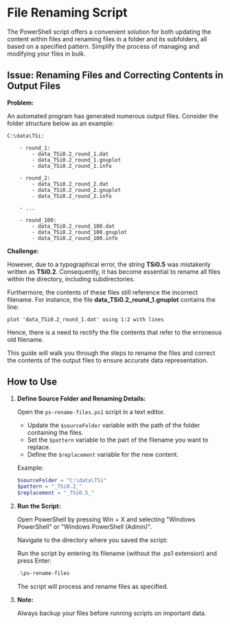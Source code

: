 # File Renaming Script

The PowerShell script offers a convenient solution for both updating the content within files and renaming files in a folder and its subfolders, all based on a specified pattern. Simplify the process of managing and modifying your files in bulk.

## Issue: Renaming Files and Correcting Contents in Output Files

**Problem:**

An automated program has generated numerous output files. Consider the folder structure below as an example:

```
C:\data\TSi:

    - round_1:
        - data_TSi0.2_round_1.dat
        - data_TSi0.2_round_1.gnuplot
        - data_TSi0.2_round_1.info

    - round_2:
        - data_TSi0.2_round_2.dat
        - data_TSi0.2_round_2.gnuplot
        - data_TSi0.2_round_2.info

    - ...

    - round_100:
        - data_TSi0.2_round_100.dat
        - data_TSi0.2_round_100.gnuplot
        - data_TSi0.2_round_100.info
```

**Challenge:**

However, due to a typographical error, the string **TSi0.5** was mistakenly written as **TSi0.2**. Consequently, it has become essential to rename all files within the directory, including subdirectories.

Furthermore, the contents of these files still reference the incorrect filename. For instance, the file **data_TSi0.2_round_1.gnuplot** contains the line:

```gnuplot
plot 'data_TSi0.2_round_1.dat' using 1:2 with lines
```

Hence, there is a need to rectify the file contents that refer to the erroneous old filename.

This guide will walk you through the steps to rename the files and correct the contents of the output files to ensure accurate data representation.

## How to Use

1. **Define Source Folder and Renaming Details:**

   Open the `ps-rename-files.ps1` script in a text editor.

   - Update the `$sourceFolder` variable with the path of the folder containing the files.
   - Set the `$pattern` variable to the part of the filename you want to replace.
   - Define the `$replacement` variable for the new content.

   Example:
   ```powershell
   $sourceFolder = "C:\data\TSi"
   $pattern = "_TSi0.2_"
   $replacement = "_TSi0.5_"
   ```

2. **Run the Script:**

   Open PowerShell by pressing Win + X and selecting "Windows PowerShell" or "Windows PowerShell (Admin)".

   Navigate to the directory where you saved the script:

   Run the script by entering its filename (without the .ps1 extension) and press Enter:

   ```powershell
   .\ps-rename-files
   ```

   The script will process and rename files as specified.

3. **Note:**

   Always backup your files before running scripts on important data.
